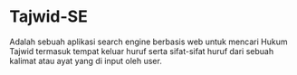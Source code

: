# Tajwid-SE
Adalah sebuah aplikasi search engine berbasis web untuk mencari Hukum Tajwid termasuk tempat keluar huruf serta sifat-sifat huruf dari sebuah kalimat atau ayat yang di input oleh user.
